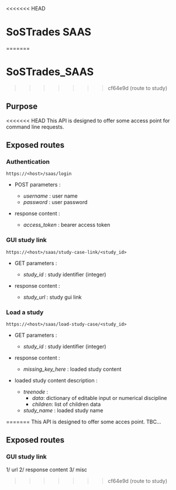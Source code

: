 <<<<<<< HEAD
# SoSTrades SAAS
=======
# SoSTrades_SAAS
>>>>>>> cf64e9d (route to study)


## Purpose

<<<<<<< HEAD
This API is designed to offer some access point for command line requests.


## Exposed routes

### Authentication


    https://<host>/saas/login


- POST parameters : 
  - *username* : user name 
  - *password* : user password 

- response content :
  - *access_token* : bearer access token


### GUI study link


    https://<host>/saas/study-case-link/<study_id>


- GET parameters : 
  - *study_id* : study identifier (integer) 

- response content :
  - *study_url* : study gui link

### Load a study


    https://<host>/saas/load-study-case/<study_id>


- GET parameters : 
  - *study_id* : study identifier (integer) 

- response content :
  - *missing_key_here* : loaded study content 

- loaded study content description :
  - *treenode* : 
    - *data*: dictionary of editable input or numerical discipline
    - *children*: list of children data
  - *study_name* : loaded study name


=======
This API is designed to offer some acces point.
TBC...

## Exposed routes

### GUI study link

1/ url 
2/ response content
3/ misc
>>>>>>> cf64e9d (route to study)


